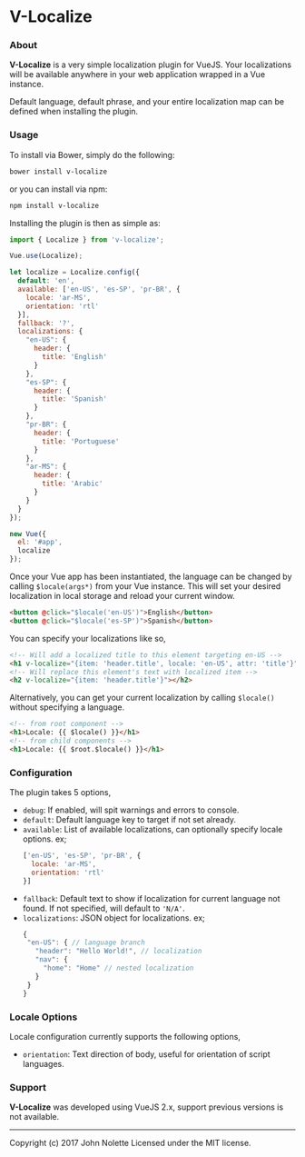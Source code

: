 # **V-Localize**

### About

**V-Localize** is a very simple localization plugin for VueJS. Your localizations will be available anywhere in your web application wrapped in a Vue instance.

Default language, default phrase, and your entire localization map can be defined when installing the plugin.

### Usage

To install via Bower, simply do the following:
```sh
bower install v-localize
```
or you can install via npm:
```sh
npm install v-localize
```
Installing the plugin is then as simple as:

```js
import { Localize } from 'v-localize';

Vue.use(Localize);

let localize = Localize.config({
  default: 'en',
  available: ['en-US', 'es-SP', 'pr-BR', {
    locale: 'ar-MS',
    orientation: 'rtl'
  }],
  fallback: '?',
  localizations: {
    "en-US": {
      header: {
        title: 'English'
      }
    },
    "es-SP": {
      header: {
        title: 'Spanish'
      }
    },
    "pr-BR": {
      header: {
        title: 'Portuguese'
      }
    },
    "ar-MS": {
      header: {
        title: 'Arabic'
      }
    }
  }
});

new Vue({
  el: '#app',
  localize
});
```

Once your Vue app has been instantiated, the language can be changed by calling `$locale(args*)` from your Vue instance. This will set your desired localization in local storage and reload your current window.

```html
<button @click="$locale('en-US')">English</button>
<button @click="$locale('es-SP')">Spanish</button>
```

You can specify your localizations like so,
```html
<!-- Will add a localized title to this element targeting en-US -->
<h1 v-localize="{item: 'header.title', locale: 'en-US', attr: 'title'}">Hello World</h1>
<!-- Will replace this element's text with localized item -->
<h2 v-localize="{item: 'header.title'}"></h2>
```
Alternatively, you can get your current localization by calling `$locale()` without specifying a language.
```html
<!-- from root component -->
<h1>Locale: {{ $locale() }}</h1>
<!-- from child components -->
<h1>Locale: {{ $root.$locale() }}</h1>
```

### Configuration

The plugin takes 5 options,

- `debug`: If enabled, will spit warnings and errors to console.
- `default`: Default language key to target if not set already.
- `available`: List of available localizations, can optionally specify locale options. ex;
  ```js
  ['en-US', 'es-SP', 'pr-BR', {
    locale: 'ar-MS',
    orientation: 'rtl'
  }]
  ```
- `fallback`: Default text to show if localization for current language not found. If not specified, will default to `'N/A'`.
- `localizations`: JSON object for localizations. ex;
   ```js
  {
    "en-US": { // language branch
      "header": "Hello World!", // localization
      "nav": {
        "home": "Home" // nested localization
      }
    }
  }
  ```

### Locale Options

Locale configuration currently supports the following options,

- `orientation`: Text direction of body, useful for orientation of script languages.

### Support

**V-Localize** was developed using VueJS 2.x, support previous versions is not available.

---
Copyright (c) 2017 John Nolette Licensed under the MIT license.
